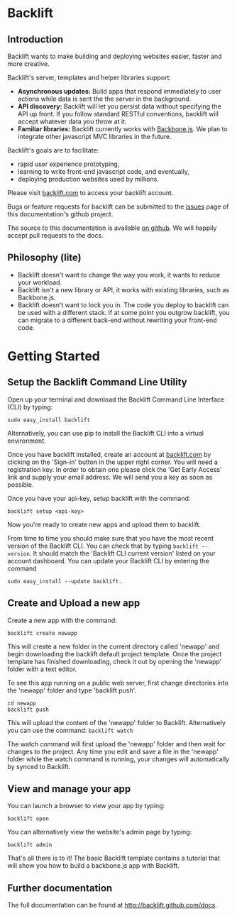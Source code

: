 # Backlift

## Introduction 

Backlift wants to make building and deploying websites easier, faster and more creative. 

Backlift's server, templates and helper libraries support:

* **Asynchronous updates:** Build apps that respond immediately to user actions while data is sent the the server in the background. 
* **API discovery:** Backlift will let you persist data without specifying the API up front. If you follow standard RESTful conventions, backlift will accept whatever data you throw at it.
* **Familiar libraries:** Backlift currently works with [Backbone.js](http://backbonejs.org). We plan to integrate other javascript MVC libraries in the future.

Backlift's goals are to facilitate:

* rapid user experience prototyping,
* learning to write front-end javascript code, and eventually,
* deploying production websites used by millions.

Please visit [backlift.com](https://www.backlift.com) to access your backlift account.

Bugs or feature requests for backlift can be submitted to the [issues](http://github.com/backlift/docs/issues) page of this documentation's github project.

The source to this documentation is available [on github](http://github.com/backlift/docs). We will happily accept pull requests to the docs.


## Philosophy (lite)

* Backlift doesn't want to change the way you work, it wants to reduce your workload. 
* Backlift isn't a new library or API, it works with existing libraries, such as Backbone.js.
* Backlift doesn't want to lock you in. The code you deploy to backlift can be used with a different stack. If at some point you outgrow backlift, you can migrate to a different back-end without rewriting your front-end code.


#  Getting Started

## Setup the Backlift Command Line Utility

Open up your terminal and download the Backlift Command Line Interface (CLI) by typing:

    sudo easy_install backlift

Alternatively, you can use pip to install the Backlift CLI into a virtual environment.

Once you have backlift installed, create an account at [backlift.com](https://backlift.com) by clicking on the 'Sign-in' button in the upper right corner. You will need a registration key. In order to obtain one please click the 'Get Early Access' link and supply your email address. We will send you a key as soon as possible.

Once you have your api-key, setup backlift with the command:

    backlift setup <api-key>

Now you're ready to create new apps and upload them to backlift.

From time to time you should make sure that you have the most recent version of the Backlift CLI. You can check that by typing `backlift --version`. It should match the 'Backlift CLI current version' listed on your account dashboard. You can update your Backlift CLI by entering the command 

    sudo easy_install --update backlift.


## Create and Upload a new app

Create a new app with the command:

    backlift create newapp

This will create a new folder in the current directory called 'newapp' and begin downloading the backlift default project template. Once the project template has finished downloading, check it out by opening the 'newapp' folder with a text editor.

To see this app running on a public web server, first change directories into the 'newapp' folder and type 'backlift push'.

    cd newapp
    backlift push

This will upload the content of the 'newapp' folder to Backlift. Alternatively you can use the command:
    `backlift watch`

The watch command will first upload the 'newapp' folder and then wait for changes to the project. Any time you edit and save a file in the 'newapp' folder while the watch command is running, your changes will automatically by synced to Backlift.


## View and manage your app

You can launch a browser to view your app by typing:

    backlift open

You can alternatively view the website's admin page by typing:

    backlift admin

That's all there is to it! The basic Backlift template contains a tutorial that will show you how to build a backbone.js app with Backlift. 

## Further documentation

The full documentation can be found at http://backlift.github.com/docs. 